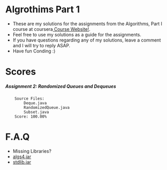 Algrothims Part 1
======================
-   These are my solutions for the  assignments from the Algorithms, Part I course at coursera[ Course Website!](https://class.coursera.org/algs4partI-006).
-   Feel free to use my solutions as a guide for the assignments. 
-   If you have questions regarding any of my solutions, leave a comment and I will try to reply ASAP.
-   Have fun Conding :)

Scores
======================
##### Assignment 2: Randomized Queues and Dequeues
###
		Source Files:
			Deque.java
			RandomizedQueue.java
			Subset.java
		Score: 100.00%
 


F.A.Q
======================
-   Missing Libraries? 
  -   [algs4.jar](http://algs4.cs.princeton.edu/code/algs4.jar)  
  -   [stdlib.jar](http://introcs.cs.princeton.edu/java/stdlib/stdlib.jar)
